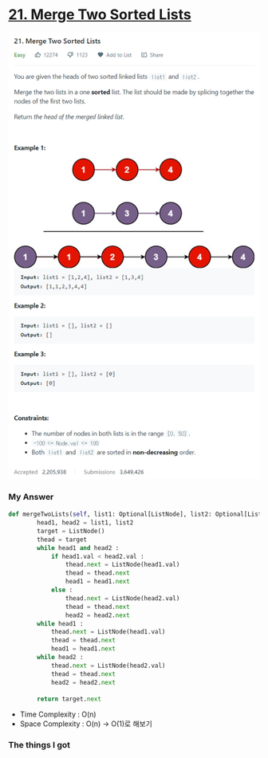 # [21. Merge Two Sorted Lists](https://leetcode.com/problems/merge-two-sorted-lists/)

![image](Problem.png)



### My Answer

```python
def mergeTwoLists(self, list1: Optional[ListNode], list2: Optional[ListNode]) -> Optional[ListNode]:
        head1, head2 = list1, list2
        target = ListNode()
        thead = target
        while head1 and head2 : 
            if head1.val < head2.val : 
                thead.next = ListNode(head1.val)
                thead = thead.next
                head1 = head1.next
            else : 
                thead.next = ListNode(head2.val)
                thead = thead.next
                head2 = head2.next
        while head1 : 
            thead.next = ListNode(head1.val)
            thead = thead.next
            head1 = head1.next
        while head2 : 
            thead.next = ListNode(head2.val)
            thead = thead.next
            head2 = head2.next

        return target.next
```

* Time Complexity : O(n)
* Space Complexity : O(n) -> O(1)로 해보기

### The things I got
